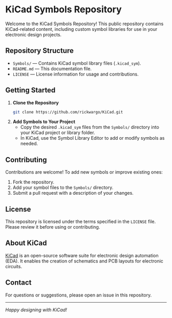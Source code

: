 # KiCad Symbols Repository

Welcome to the KiCad Symbols Repository! This public repository contains KiCad-related content, including custom symbol libraries for use in your electronic design projects.

## Repository Structure

- `Symbols/` — Contains KiCad symbol library files (`.kicad_sym`).
- `README.md` — This documentation file.
- `LICENSE` — License information for usage and contributions.

## Getting Started

1. **Clone the Repository**
   ```sh
   git clone https://github.com/rickwargo/KiCad.git
   ```
2. **Add Symbols to Your Project**
   - Copy the desired `.kicad_sym` files from the `Symbols/` directory into your KiCad project or library folder.
   - In KiCad, use the Symbol Library Editor to add or modify symbols as needed.

## Contributing

Contributions are welcome! To add new symbols or improve existing ones:

1. Fork the repository.
2. Add your symbol files to the `Symbols/` directory.
3. Submit a pull request with a description of your changes.

## License

This repository is licensed under the terms specified in the `LICENSE` file. Please review it before using or contributing.

## About KiCad

[KiCad](https://www.kicad.org/) is an open-source software suite for electronic design automation (EDA). It enables the creation of schematics and PCB layouts for electronic circuits.

## Contact

For questions or suggestions, please open an issue in this repository.

---

*Happy designing with KiCad!*
